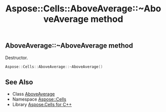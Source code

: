 ﻿---
title: Aspose::Cells::AboveAverage::~AboveAverage method
linktitle: ~AboveAverage
second_title: Aspose.Cells for C++ API Reference
description: 'Aspose::Cells::AboveAverage::~AboveAverage method. Destructor in C++.'
type: docs
weight: 200
url: /cpp/aspose.cells/aboveaverage/~aboveaverage/
---
## AboveAverage::~AboveAverage method


Destructor.

```cpp
Aspose::Cells::AboveAverage::~AboveAverage()
```

## See Also

* Class [AboveAverage](../)
* Namespace [Aspose::Cells](../../)
* Library [Aspose.Cells for C++](../../../)

